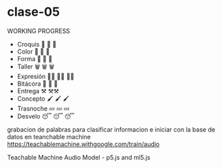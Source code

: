 # clase-05

WORKING PROGRESS

* Croquis 📝  📝 📝 
* Color 🎨 🎨 🎨 
* Forma 💠 💠 💠 
* Taller 🗑️ 🗑️ 🗑️ 
* Expresión 🤸‍♀️  🤸‍♀️ 🤸‍♀️ 
* Bitácora 📔 📔 📔 
* Entrega ⚒️ ⚒️⚒️
* Concepto 🖌️  🖌️ 🖌️ 
* Trasnoche 💤 💤 💤 
* Desvelo 😴 😴 😴

 grabacion de palabras para clasificar informacion e iniciar con la base de datos en teanchable machine https://teachablemachine.withgoogle.com/train/audio

 <div>Teachable Machine Audio Model - p5.js and ml5.js</div>
<script src="https://cdnjs.cloudflare.com/ajax/libs/p5.js/0.9.0/p5.min.js"></script>
<script src="https://cdnjs.cloudflare.com/ajax/libs/p5.js/0.9.0/addons/p5.dom.min.js"></script>
<script src="https://unpkg.com/ml5@latest/dist/ml5.min.js"></script>
<script type="text/javascript">
  // Global variable to store the classifier
let classifier;

// Label
let label = 'listening...';

// Teachable Machine model URL:
let soundModel = './my_model/';


function preload() {
  // Load the model
  classifier = ml5.soundClassifier(soundModel + 'model.json');
}

function setup() {
  createCanvas(320, 240);
  // Start classifying
  // The sound model will continuously listen to the microphone
  classifier.classify(gotResult);
}

function draw() {
  background(0);
  // Draw the label in the canvas
  fill(255);
  textSize(32);
  textAlign(CENTER, CENTER);
  text(label, width / 2, height / 2);
}


// The model recognizing a sound will trigger this event
function gotResult(error, results) {
  if (error) {
    console.error(error);
    return;
  }
  // The results are in an array ordered by confidence.
  // console.log(results[0]);
  label = results[0].label;
}
</script>
